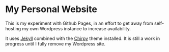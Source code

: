 # **My Personal Website**  
This is my experiment with Github Pages, in an effort to get away from self-hosting my own Wordpress instance to increase availability. 

It uses [Jekyll](https://jekyllrb.com/) combined with the [Chirpy](https://chirpy.cotes.page/) theme installed. It is still a work in progress until I fully remove my Wordpress site.
